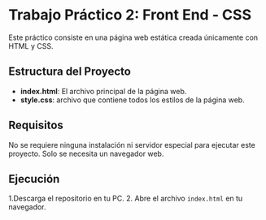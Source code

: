 # Trabajo Práctico 2: Front End - CSS 

Este práctico consiste en una página web estática creada únicamente con HTML y CSS.
## Estructura del Proyecto
- **index.html**: El archivo principal de la página web.
- **style.css**: archivo que contiene todos los estilos de la página web.

## Requisitos

No se requiere ninguna instalación ni servidor especial para ejecutar este proyecto. Solo se necesita un navegador web.

## Ejecución

1.Descarga el repositorio en tu PC.
2. Abre el archivo `index.html` en tu navegador.
